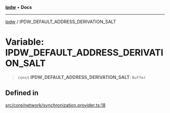 [**ipdw**](../README.md) • **Docs**

***

[ipdw](../globals.md) / IPDW\_DEFAULT\_ADDRESS\_DERIVATION\_SALT

# Variable: IPDW\_DEFAULT\_ADDRESS\_DERIVATION\_SALT

> `const` **IPDW\_DEFAULT\_ADDRESS\_DERIVATION\_SALT**: `Buffer`

## Defined in

[src/core/network/synchronization.provider.ts:18](https://github.com/ansi-code/ipdw/blob/ddce49f30075d034810cb5fb58d4bd8d0a9b98e6/src/core/network/synchronization.provider.ts#L18)

